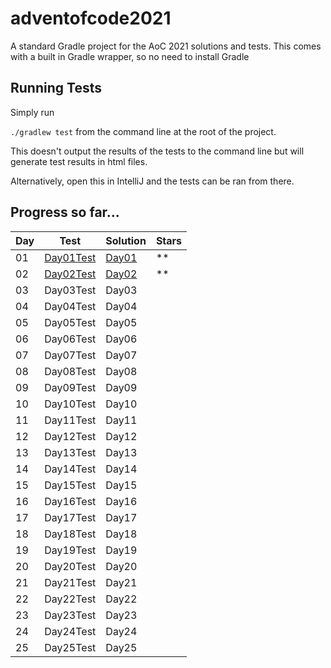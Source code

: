 # adventofcode2021

A standard Gradle project for the AoC 2021 solutions and tests.
This comes with a built in Gradle wrapper, so no need to install Gradle

## Running Tests
Simply run

`./gradlew test` from the command line at the root of the project.

This doesn't output the results of the tests to the command line but will generate test results in html files.

Alternatively, open this in IntelliJ and the tests can be ran from there.

## Progress so far...

| Day | Test | Solution | Stars |
|-----|------|----------|-------|
| 01 | [Day01Test](./src/test/kotlin/mpbostock/Day01Test.kt) | [Day01](./src/main/kotlin/mpbostock/Day01.kt) | ** |
| 02 | [Day02Test](./src/test/kotlin/mpbostock/Day02Test.kt) | [Day02](./src/main/kotlin/mpbostock/Day02.kt) | ** |
| 03 | Day03Test | Day03 |    |
| 04 | Day04Test | Day04 |    |
| 05 | Day05Test | Day05 |    |
| 06 | Day06Test | Day06 |    |
| 07 | Day07Test | Day07 |    |
| 08 | Day08Test | Day08 |    |
| 09 | Day09Test | Day09 |    |
| 10 | Day10Test | Day10 |    |
| 11 | Day11Test | Day11 |    |
| 12 | Day12Test | Day12 |    |
| 13 | Day13Test | Day13 |    |
| 14 | Day14Test | Day14 |    |
| 15 | Day15Test | Day15 |    |
| 16 | Day16Test | Day16 |    |
| 17 | Day17Test | Day17 |    |
| 18 | Day18Test | Day18 |    |
| 19 | Day19Test | Day19 |    |
| 20 | Day20Test | Day20 |    |
| 21 | Day21Test | Day21 |    |
| 22 | Day22Test | Day22 |    |
| 23 | Day23Test | Day23 |    |
| 24 | Day24Test | Day24 |    |
| 25 | Day25Test | Day25 |    |